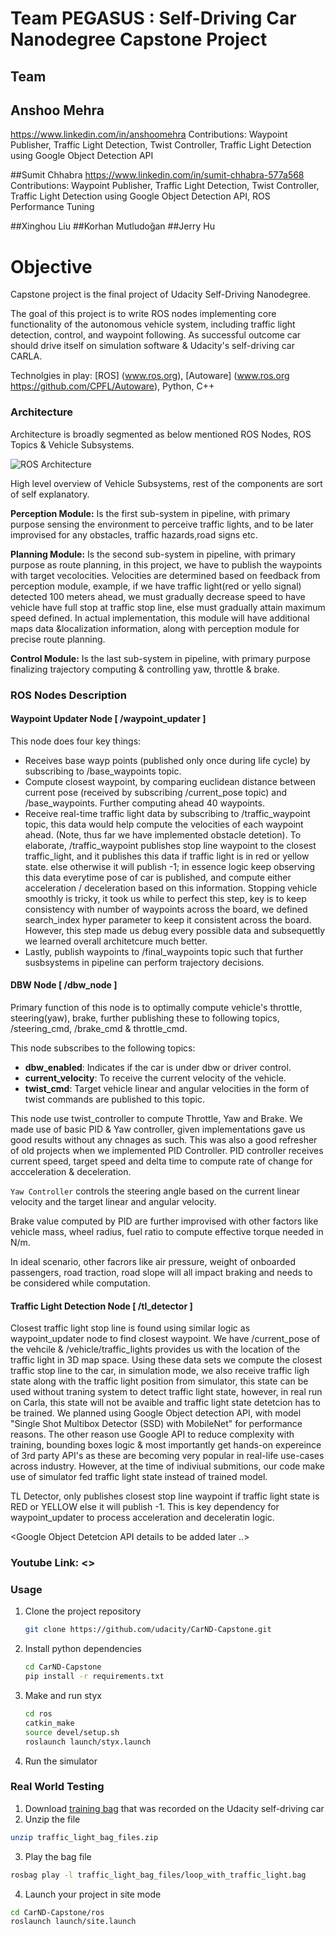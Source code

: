 # Team PEGASUS : Self-Driving Car Nanodegree Capstone Project

## Team
## Anshoo Mehra
https://www.linkedin.com/in/anshoomehra
Contributions: Waypoint Publisher, Traffic Light Detection, Twist Controller, Traffic Light Detection using Google Object Detection API 

##Sumit Chhabra
https://www.linkedin.com/in/sumit-chhabra-577a568
Contributions: Waypoint Publisher, Traffic Light Detection, Twist Controller, Traffic Light Detection using Google Object Detection API, ROS Performance Tuning

##Xinghou Liu
##Korhan Mutludoğan
##Jerry Hu

# Objective 
Capstone project is the final project of Udacity Self-Driving Nanodegree. 

The goal of this project is to write ROS nodes implementing core functionality of the autonomous vehicle system, including traffic light detection, control, and waypoint following. As successful outcome car should drive itself on simulation software & Udacity's self-driving car CARLA.

Technolgies in play: [ROS] (www.ros.org), [Autoware] (www.ros.org https://github.com/CPFL/Autoware), Python, C++

### Architecture

Architecture is broadly segmented as below mentioned ROS Nodes, ROS Topics & Vehicle Subsystems.

![ROS Architecture](./images/ros-architecture.png)

High level overview of Vehicle Subsystems, rest of the components are sort of self explanatory.

**Perception Module:** Is the first sub-system in pipeline, with primary purpose sensing the environment to perceive traffic lights, and to be later improvised for any obstacles, traffic hazards,road signs etc.

**Planning Module:** Is the second sub-system in pipeline, with primary purpose as route planning, in this project, we have to publish the waypoints with target vecolocities. Velocities are determined based on feedback from perception module, example, if we have traffic light(red or yello signal) detected 100 meters ahead, we must gradually decrease speed to have vehicle have full stop at traffic stop line, else must gradually attain maximum speed defined. In actual implementation, this module will have additional maps data &localization information, along with perception module for precise route planning.

**Control Module:** Is the last sub-system in pipeline, with primary purpose finalizing trajectory computing & controlling yaw, throttle & brake.

### ROS Nodes Description

#### Waypoint Updater Node [ /waypoint_updater ] 

This node does four key things:
- Receives base wayp points (published only once during life cycle) by subscribing to /base_waypoints topic.
- Compute closest waypoint, by comparing euclidean distance between current pose (received by subscribing /current_pose topic) and /base_waypoints. Further computing ahead 40 waypoints.
- Receive real-time traffic light data by subscribing to /traffic_waypoint topic, this data would help compute the velocities of each waypoint ahead. (Note, thus far we have implemented obstacle detetion). To elaborate, /traffic_waypoint publishes stop line waypoint to the closest traffic_light, and it publishes this data if traffic light is in red or yellow state. else otherwise it will publish -1; in essence logic keep observing this data everytime pose of car is published, and compute either acceleration / deceleration based on this information. Stopping vehicle smoothly is tricky, it took us while to perfect this step, key is to keep consistency with number of waypoints across the board, we defined search_index hyper parameter to keep it consistent across the board. However, this step made us debug every possible data and subsequettly we learned overall architetcure much better. 
- Lastly, publish waypoints to /final_waypoints topic such that further susbsystems in pipeline can perform trajectory decisions.

#### DBW Node [ /dbw_node ]

Primary function of this node is to optimally compute vehicle's throttle, steering(yaw), brake, further publishing these to following topics,            /steering_cmd, /brake_cmd & throttle_cmd.  

This node subscribes to the following topics:

- **dbw_enabled**: Indicates if the car is under dbw or driver control.
- **current_velocity**: To receive the current velocity of the vehicle.
- **twist_cmd**: Target vehicle linear and angular velocities in the form of twist commands are published to this topic.

This node use twist_controller to compute Throttle, Yaw and Brake. We made use of basic PID & Yaw controller, given implementations gave us good results without any chnages as such. This was also a good refresher of old projects when we implemented PID Controller. PID controller receives current speed, target speed and delta time to compute rate of change for accceleration & deceleration. 

`Yaw Controller` controls the steering angle based on the current linear velocity and the target linear and angular velocity.

Brake value computed by PID are further improvised with other factors like vehicle mass, wheel radius, fuel ratio to compute effective torque needed in N/m.

In ideal scenario, other facrors like air pressure, weight of onboarded passengers, road traction, road slope will all impact braking and needs to be considered while computation.

#### Traffic Light Detection Node [ /tl_detector ]

Closest traffic light stop line is found using similar logic as waypoint_updater node to find closest waypoint. We have /current_pose of the vehcile & /vehicle/traffic_lights provides us with the location of the traffic light in 3D map space. Using these data sets we compute the closest traffic stop line to the car, in simulation mode, we also receive traffic ligh state along with the traffic light position from simulator, this state can be used without traning system to detect traffic light state, however, in real run on Carla, this state will not be avaible and traffic light state detetcion has to be trained. We planned using Google Object detection API, with model "Single Shot Multibox Detector (SSD) with MobileNet" for performance reasons. The other reason use Google API to reduce complexity with training, bounding boxes logic & most importantly get hands-on expereince of 3rd party API's as these are becoming very popular in real-life use-cases across industry. However, at the time of indiviual submitions, our code make use of simulator fed traffic light state instead of trained model.

TL Detector, only publishes closest stop line waypoint if traffic light state is RED or YELLOW else it will publish -1. This is key dependency for waypoint_updater to process acceleration and deceleratin logic.

<Google Object Detetcion API details to be added later ..>

### Youtube Link: <>

### Usage

1. Clone the project repository

    ```bash
    git clone https://github.com/udacity/CarND-Capstone.git
    ```

2. Install python dependencies

    ```bash
    cd CarND-Capstone
    pip install -r requirements.txt
    ```

3. Make and run styx

    ```bash
    cd ros
    catkin_make
    source devel/setup.sh
    roslaunch launch/styx.launch
    ```

4. Run the simulator


### Real World Testing

1. Download [training bag](https://drive.google.com/file/d/0B2_h37bMVw3iYkdJTlRSUlJIamM/view?usp=sharing) that was recorded on the Udacity self-driving car
2. Unzip the file
```bash
unzip traffic_light_bag_files.zip
```
3. Play the bag file
```bash
rosbag play -l traffic_light_bag_files/loop_with_traffic_light.bag
```
4. Launch your project in site mode
```bash
cd CarND-Capstone/ros
roslaunch launch/site.launch
```



